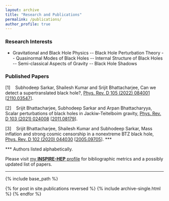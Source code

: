 ```yaml
---
layout: archive
title: "Research and Publications"
permalink: /publications/
author_profile: true
---
```


### Research Interests 

- Gravitational and Black Hole Physics
 -- Black Hole Perturbation Theory
 -- Quasinormal Modes of Black Holes
 -- Internal Structure of Black Holes
 -- Semi-classical Aspects of Gravity
 -- Black Hole Shadows

<html lang="en-US" xml:lang="en-US" > 
<head>
<meta  charset="utf-8" /> 
<meta name="generator" content="TeX4ht (https://tug.org/tex4ht/)" /> 
<meta name="viewport" content="width=device-width,initial-scale=1" /> 
<link rel="stylesheet" type="text/css" href="/_pages/publications.css" /> 
<meta name="src" content="publications.tex" /> 
</head><body 
>
<h3 class="likesectionHead"><a 
 id="x1-1000"></a>Published Papers</h3>
<!--l. 2--><p class="noindent" >
   </p><div class="thebibliography">
   <p class="bibitem" ><span class="biblabel">
 [1]<span class="bibsp">&#x00A0;&#x00A0;&#x00A0;</span></span>
   <a 
 id="XSarkar:2021djs"></a><span 
class="cmbx-10">Subhodeep</span>
   <span 
class="cmbx-10">Sarkar</span>,
   Shailesh
   Kumar
   and
   Srijit
   Bhattacharjee,
   <span 
class="cmti-10">Can</span>
   <span 
class="cmti-10">we</span>
   <span 
class="cmti-10">detect</span>
   <span 
class="cmti-10">a</span>
   <span 
class="cmti-10">supertranslated</span>
   <span 
class="cmti-10">black</span>
   <span 
class="cmti-10">hole?</span>,
   <a 
href="https://doi.org/10.1103/PhysRevD.105.084001" ><span 
class="cmti-10">Phys.</span>
   <span 
class="cmti-10">Rev.</span>
   <span 
class="cmti-10">D</span>
   <span 
class="cmbx-10">105</span>
   (2022)
   084001</a>
   [<a 
href="https://arxiv.org/abs/2110.03547" ><span 
class="cmtt-10">2110.03547</span></a>].
   </p>
   <p class="bibitem" ><span class="biblabel">
 [2]<span class="bibsp">&#x00A0;&#x00A0;&#x00A0;</span></span>
   <a 
 id="XBhattacharjee:2020nul"></a>Srijit
   Bhattacharjee,
   <span 
class="cmbx-10">Subhodeep</span>
   <span 
class="cmbx-10">Sarkar</span>
   and
   Arpan
   Bhattacharyya,
   <span 
class="cmti-10">Scalar</span>
   <span 
class="cmti-10">perturbations</span>
   <span 
class="cmti-10">of</span>
   <span 
class="cmti-10">black</span>
   <span 
class="cmti-10">holes</span>
   <span 
class="cmti-10">in</span>
   <span 
class="cmti-10">Jackiw-Teitelboim</span>
   <span 
class="cmti-10">gravity</span>,
   <a 
href="https://doi.org/10.1103/PhysRevD.103.024008" ><span 
class="cmti-10">Phys.</span>
   <span 
class="cmti-10">Rev.</span>
   <span 
class="cmti-10">D</span>
   <span 
class="cmbx-10">103</span>
   (2021)
   024008</a>
   [<a 
href="https://arxiv.org/abs/2011.08179" ><span 
class="cmtt-10">2011.08179</span></a>].
   </p>
                                                                                            
                                                                                            
   <p class="bibitem" ><span class="biblabel">
 [3]<span class="bibsp">&#x00A0;&#x00A0;&#x00A0;</span></span>
   <a 
 id="XBhattacharjee:2020gbo"></a>Srijit
   Bhattacharjee,
   Shailesh
   Kumar
   and
   <span 
class="cmbx-10">Subhodeep</span>
   <span 
class="cmbx-10">Sarkar</span>,
   <span 
class="cmti-10">Mass</span>
   <span 
class="cmti-10">inflation</span>
   <span 
class="cmti-10">and</span>
   <span 
class="cmti-10">strong</span>
   <span 
class="cmti-10">cosmic</span>
   <span 
class="cmti-10">censorship</span>
   <span 
class="cmti-10">in</span>
   <span 
class="cmti-10">a</span>
   <span 
class="cmti-10">nonextreme</span>
   <span 
class="cmti-10">BTZ</span>
   <span 
class="cmti-10">black</span>
   <span 
class="cmti-10">hole</span>,
   <a 
href="https://doi.org/10.1103/PhysRevD.102.044030" ><span 
class="cmti-10">Phys.</span>
   <span 
class="cmti-10">Rev.</span>
   <span 
class="cmti-10">D</span>
   <span 
class="cmbx-10">102</span>
   (2020)
   044030</a>
   [<a 
href="https://arxiv.org/abs/2005.09705" ><span 
class="cmtt-10">2005.09705</span></a>].
   <span id="textcolor1">***</span>
</p>
   </div>
<!--l. 40--><p class="noindent" ><span id="textcolor2"><span 
class="cmr-8">***</span></span> <span 
class="cmr-8">Authors listed alphabetically.</span>
</p>
    
</body> 
</html>
                                                                                            
Please visit [my **INSPIRE-HEP** profile](https://inspirehep.net/literature?sort=mostrecent&size=25&page=1&q=exactauthor%3A%20S.Sarkar.12&ui-citation-summary=true&ui-exclude-self-citations=true) for bibliographic metrics and a possibly updated list of papers.
  
---



 {% include base_path %}

 {% for post in site.publications reversed %}
 {% include archive-single.html %}
 {% endfor %}
